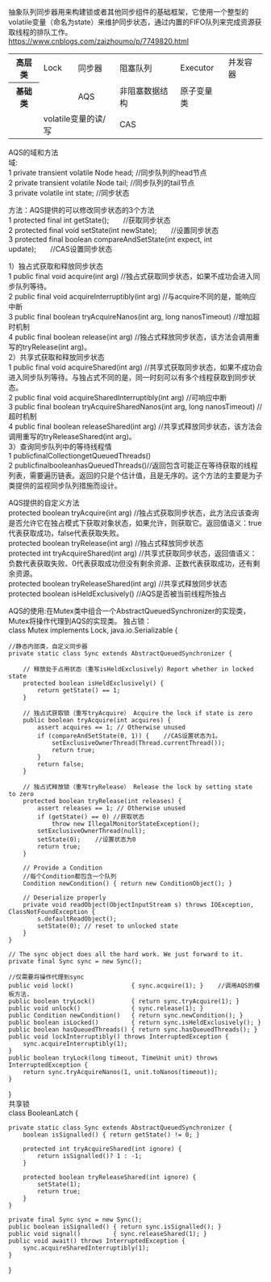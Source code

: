 抽象队列同步器用来构建锁或者其他同步组件的基础框架，它使用一个整型的volatile变量（命名为state）来维护同步状态，通过内置的FIFO队列来完成资源获取线程的排队工作。   
https://www.cnblogs.com/zaizhoumo/p/7749820.html 
<table><tbody>
    <tr>
        <th>高层类</th>
        <td>Lock</td>
        <td>同步器</td>
        <td>阻塞队列</td>
        <td>Executor</td>
        <td>并发容器</td>
    </tr>
    <tr>
        <th>基础类</th>
        <td >
                <td >AQS</td>
                <td >非阻塞数据结构</td>
                <td >原子变量类</td>
        </td>
    </tr>
    <tr>
        <td></td>
        <td colspan="2.5">volatile变量的读/写</td>
        <td colspan="2.5">CAS</td>
    </tr>
</table>  

AQS的域和方法  
域:  
1 private transient volatile Node head; //同步队列的head节点  
2 private transient volatile Node tail; //同步队列的tail节点  
3 private volatile int state; //同步状态  

方法：AQS提供的可以修改同步状态的3个方法  
1 protected final int getState();　　//获取同步状态  
2 protected final void setState(int newState);　　//设置同步状态  
3 protected final boolean compareAndSetState(int expect, int update);　　//CAS设置同步状态  

1）独占式获取和释放同步状态  
1 public final void acquire(int arg) //独占式获取同步状态，如果不成功会进入同步队列等待。  
2 public final void acquireInterruptibly(int arg) //与acquire不同的是，能响应中断  
3 public final boolean tryAcquireNanos(int arg, long nanosTimeout) //增加超时机制  
4 public final boolean release(int arg) //独占式释放同步状态，该方法会调用重写的tryRelease(int arg)。  
2）共享式获取和释放同步状态  
1 public final void acquireShared(int arg) //共享式获取同步状态，如果不成功会进入同步队列等待。与独占式不同的是，同一时刻可以有多个线程获取到同步状态。   
2 public final void acquireSharedInterruptibly(int arg) //可响应中断  
3 public final boolean tryAcquireSharedNanos(int arg, long nanosTimeout) //超时机制  
4 public final boolean releaseShared(int arg) //共享式释放同步状态，该方法会调用重写的tryReleaseShared(int arg)。  
3）查询同步队列中的等待线程情  
1 publicfinalCollection<Thread>getQueuedThreads()   
2 publicfinalbooleanhasQueuedThreads()//返回包含可能正在等待获取的线程列表，需要遍历链表。返回的只是个估计值，且是无序的。这个方法的主要是为子类提供的监视同步队列措施而设计。   

AQS提供的自定义方法  
protected boolean tryAcquire(int arg) //独占式获取同步状态，此方法应该查询是否允许它在独占模式下获取对象状态，如果允许，则获取它。返回值语义：true代表获取成功，false代表获取失败。  
protected boolean tryRelease(int arg) //独占式释放同步状态   
protected int tryAcquireShared(int arg) //共享式获取同步状态，返回值语义：负数代表获取失败、0代表获取成功但没有剩余资源、正数代表获取成功，还有剩余资源。   
protected boolean tryReleaseShared(int arg) //共享式释放同步状态  
protected boolean isHeldExclusively() //AQS是否被当前线程所独占  

AQS的使用:在Mutex类中组合一个AbstractQueuedSynchronizer的实现类，Mutex将操作代理到AQS的实现类。
独占锁：   
class Mutex implements Lock, java.io.Serializable {
 
    //静态内部类，自定义同步器
    private static class Sync extends AbstractQueuedSynchronizer {
    
        // 释放处于占用状态（重写isHeldExclusively）Report whether in locked state
        protected boolean isHeldExclusively() { 
            return getState() == 1; 
        }

        // 独占式获取锁（重写tryAcquire） Acquire the lock if state is zero
        public boolean tryAcquire(int acquires) {
            assert acquires == 1; // Otherwise unused
            if (compareAndSetState(0, 1)) {    //CAS设置状态为1。
                setExclusiveOwnerThread(Thread.currentThread());
                return true;
            }
            return false;
        }

        // 独占式释放锁（重写tryRelease） Release the lock by setting state to zero
        protected boolean tryRelease(int releases) {
            assert releases == 1; // Otherwise unused
            if (getState() == 0) //获取状态
                throw new IllegalMonitorStateException();
            setExclusiveOwnerThread(null);
            setState(0);    //设置状态为0
            return true;
        }
       
        // Provide a Condition
        //每个Condition都包含一个队列
        Condition newCondition() { return new ConditionObject(); }

        // Deserialize properly
        private void readObject(ObjectInputStream s) throws IOException, ClassNotFoundException {
            s.defaultReadObject();
            setState(0); // reset to unlocked state
        }
    }

    // The sync object does all the hard work. We just forward to it.
    private final Sync sync = new Sync();
    
    //仅需要将操作代理到sync
    public void lock()                { sync.acquire(1); }    //调用AQS的模板方法，
    public boolean tryLock()          { return sync.tryAcquire(1); }
    public void unlock()              { sync.release(1); }
    public Condition newCondition()   { return sync.newCondition(); }
    public boolean isLocked()         { return sync.isHeldExclusively(); }
    public boolean hasQueuedThreads() { return sync.hasQueuedThreads(); }
    public void lockInterruptibly() throws InterruptedException { 
        sync.acquireInterruptibly(1);
    }
    public boolean tryLock(long timeout, TimeUnit unit) throws InterruptedException {
        return sync.tryAcquireNanos(1, unit.toNanos(timeout));
    }
}  
共享锁  
class BooleanLatch {  

    private static class Sync extends AbstractQueuedSynchronizer {
        boolean isSignalled() { return getState() != 0; }

        protected int tryAcquireShared(int ignore) {
            return isSignalled()? 1 : -1;
        }
        
        protected boolean tryReleaseShared(int ignore) {
            setState(1);
            return true;
        }
    }

    private final Sync sync = new Sync();
    public boolean isSignalled() { return sync.isSignalled(); }
    public void signal()         { sync.releaseShared(1); }
    public void await() throws InterruptedException {
        sync.acquireSharedInterruptibly(1);
    }
}




